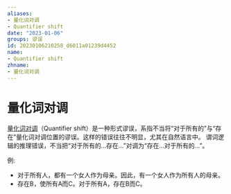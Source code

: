```yaml
---
aliases:
- 量化词对调
- Quantifier shift
date: "2023-01-06"
groups: 谬误
id: 20230106210258_d6011a01239d4452
name:
- Quantifier shift
zhname:
- 量化词对调
---
```


# 量化词对调

[量化词对调](https://zh.wikipedia.org/wiki/%E9%87%8F%E5%8C%96%E8%A9%9E%E5%B0%8D%E8%AA%BF)（Quantifier shift）是一种形式谬误，系指不当将“对于所有的”与“存在”量化词对调位置的谬误。这样的错误往往不明显，尤其在自然语言中。
谓词逻辑的推理错误，不当把“对于所有的…存在…”对调为“存在…对于所有的…”。

例:
- 对于所有人，都有一个女人作为母亲。因此，有一个女人作为所有人的母亲。
- 存在B，使所有A而C。对于所有A，存在B而C。